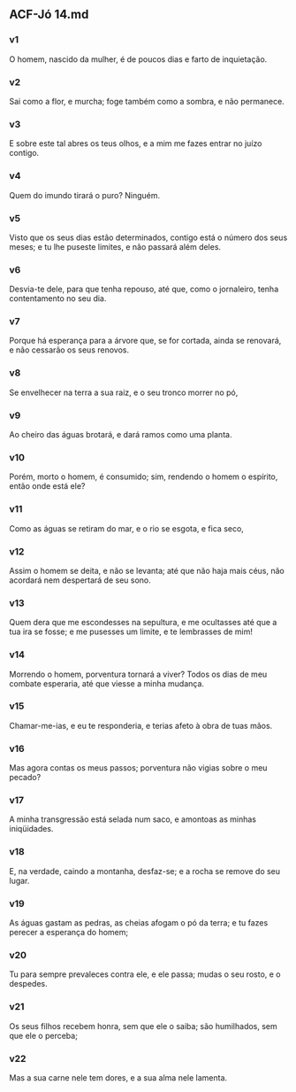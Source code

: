 ## ACF-Jó 14.md
### v1
 O homem, nascido da mulher, é de poucos dias e farto de inquietação.
### v2
 Sai como a flor, e murcha; foge também como a sombra, e não permanece.
### v3
 E sobre este tal abres os teus olhos, e a mim me fazes entrar no juízo contigo.
### v4
 Quem do imundo tirará o puro? Ninguém.
### v5
 Visto que os seus dias estão determinados, contigo está o número dos seus meses; e tu lhe puseste limites, e não passará além deles.
### v6
 Desvia-te dele, para que tenha repouso, até que, como o jornaleiro, tenha contentamento no seu dia.
### v7
 Porque há esperança para a árvore que, se for cortada, ainda se renovará, e não cessarão os seus renovos.
### v8
 Se envelhecer na terra a sua raiz, e o seu tronco morrer no pó,
### v9
 Ao cheiro das águas brotará, e dará ramos como uma planta.
### v10
 Porém, morto o homem, é consumido; sim, rendendo o homem o espírito, então onde está ele?
### v11
 Como as águas se retiram do mar, e o rio se esgota, e fica seco,
### v12
 Assim o homem se deita, e não se levanta; até que não haja mais céus, não acordará nem despertará de seu sono.
### v13
 Quem dera que me escondesses na sepultura, e me ocultasses até que a tua ira se fosse; e me pusesses um limite, e te lembrasses de mim!
### v14
 Morrendo o homem, porventura tornará a viver? Todos os dias de meu combate esperaria, até que viesse a minha mudança.
### v15
 Chamar-me-ias, e eu te responderia, e terias afeto à obra de tuas mãos.
### v16
 Mas agora contas os meus passos; porventura não vigias sobre o meu pecado?
### v17
 A minha transgressão está selada num saco, e amontoas as minhas iniqüidades.
### v18
 E, na verdade, caindo a montanha, desfaz-se; e a rocha se remove do seu lugar.
### v19
 As águas gastam as pedras, as cheias afogam o pó da terra; e tu fazes perecer a esperança do homem;
### v20
 Tu para sempre prevaleces contra ele, e ele passa; mudas o seu rosto, e o despedes.
### v21
 Os seus filhos recebem honra, sem que ele o saiba; são humilhados, sem que ele o perceba;
### v22
 Mas a sua carne nele tem dores, e a sua alma nele lamenta.
